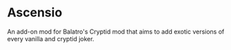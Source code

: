 # Ascensio
An add-on mod for Balatro's Cryptid mod that aims to add exotic versions of every vanilla and cryptid joker.
